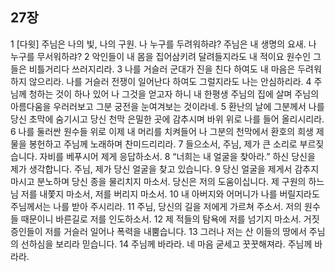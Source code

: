 ## 27장
1 [다윗] 주님은 나의 빛, 나의 구원. 나 누구를 두려워하랴? 주님은 내 생명의 요새. 나 누구를 무서워하랴?
2 악인들이 내 몸을 집어삼키려 달려들지라도 내 적이요 원수인 그들은 비틀거리다 쓰러지리라.
3 나를 거슬러 군대가 진을 친다 하여도 내 마음은 두려워하지 않으리라. 나를 거슬러 전쟁이 일어난다 하여도 그럴지라도 나는 안심하리라.
4 주님께 청하는 것이 하나 있어 나 그것을 얻고자 하니 내 한평생 주님의 집에 살며 주님의 아름다움을 우러러보고 그분 궁전을 눈여겨보는 것이라네.
5 환난의 날에 그분께서 나를 당신 초막에 숨기시고 당신 천막 은밀한 곳에 감추시며 바위 위로 나를 들어 올리시리라.
6 나를 둘러싼 원수들 위로 이제 내 머리를 치켜들어 나 그분의 천막에서 환호의 희생 제물을 봉헌하고 주님께 노래하며 찬미드리리라.
7 들으소서, 주님, 제가 큰 소리로 부르짖습니다. 자비를 베푸시어 제게 응답하소서.
8 “너희는 내 얼굴을 찾아라.” 하신 당신을 제가 생각합니다. 주님, 제가 당신 얼굴을 찾고 있습니다.
9 당신 얼굴을 제게서 감추지 마시고 분노하며 당신 종을 물리치지 마소서. 당신은 저의 도움이십니다. 제 구원의 하느님 저를 내쫓지 마소서, 저를 버리지 마소서.
10 내 아버지와 어머니가 나를 버릴지라도 주님께서는 나를 받아 주시리라.
11 주님, 당신의 길을 저에게 가르쳐 주소서. 저의 원수들 때문이니 바른길로 저를 인도하소서.
12 제 적들의 탐욕에 저를 넘기지 마소서. 거짓 증인들이 저를 거슬러 일어나 폭력을 내뿜습니다.
13 그러나 저는 산 이들의 땅에서 주님의 선하심을 보리라 믿습니다.
14 주님께 바라라. 네 마음 굳세고 꿋꿋해져라. 주님께 바라라.
